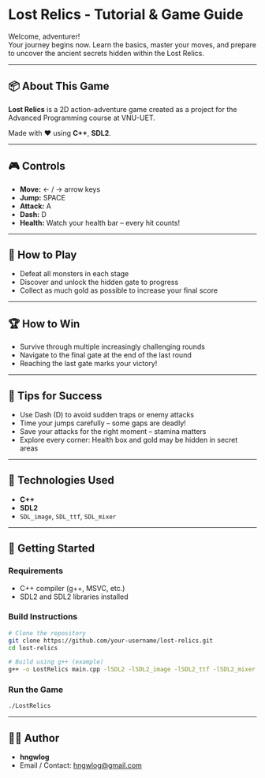 # Lost Relics - Tutorial & Game Guide

Welcome, adventurer!  
Your journey begins now. Learn the basics, master your moves, and prepare to uncover the ancient secrets hidden within the Lost Relics.

---

## 📦 About This Game
**Lost Relics** is a 2D action-adventure game created as a project for the Advanced Programming course at VNU-UET. 

Made with ❤️ using **C++**, **SDL2**.

---

## 🎮 Controls
- **Move:** ← / → arrow keys  
- **Jump:** SPACE  
- **Attack:** A  
- **Dash:** D  
- **Health:** Watch your health bar – every hit counts!

---

## 📜 How to Play
- Defeat all monsters in each stage  
- Discover and unlock the hidden gate to progress  
- Collect as much gold as possible to increase your final score

---

## 🏆 How to Win
- Survive through multiple increasingly challenging rounds  
- Navigate to the final gate at the end of the last round  
- Reaching the last gate marks your victory!

---

## 🧱 Tips for Success
- Use Dash (D) to avoid sudden traps or enemy attacks  
- Time your jumps carefully – some gaps are deadly!  
- Save your attacks for the right moment – stamina matters  
- Explore every corner: Health box and gold may be hidden in secret areas

---

## 🧰 Technologies Used

- **C++**
- **SDL2**
- `SDL_image`, `SDL_ttf`, `SDL_mixer`

---

## 🚀 Getting Started

### Requirements

- C++ compiler (g++, MSVC, etc.)
- SDL2 and SDL2 libraries installed

### Build Instructions

```bash
# Clone the repository
git clone https://github.com/your-username/lost-relics.git
cd lost-relics

# Build using g++ (example)
g++ -o LostRelics main.cpp -lSDL2 -lSDL2_image -lSDL2_ttf -lSDL2_mixer
```

### Run the Game

```bash
./LostRelics
```

---


## 👨‍💻 Author

- **hngwlog**  
- Email / Contact: hngwlog@gmail.com

